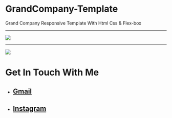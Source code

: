 # GrandCompany-Template
Grand Company Responsive Template With Html Css &amp; Flex-box
<hr>
<img src="https://res.cloudinary.com/dvcti5qab/image/upload/v1614949688/grandcompany-1_emg9lj.png">
<hr>
<img src="https://res.cloudinary.com/dvcti5qab/image/upload/v1614949698/grandcompany-2_zycejk.png">
 <div>
  <h1>Get In Touch With Me </h1>
  <ul>
    <li>
      <h2><a href="https://alirezafazeli2684@gmail.com/" target="_blank">Gmail<a/>
    </li>
    <li>
      <h2><a href="https://www.instagram.com/alirezafazeli8/" target="_blank">Instagram</a>
  </ul>
 </div>
